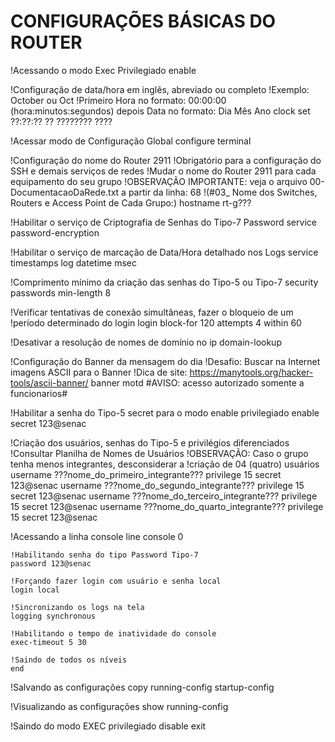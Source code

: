 # CONFIGURAÇÕES BÁSICAS DO ROUTER #

!Acessando o modo Exec Privilegiado enable

!Configuração de data/hora em inglês, abreviado ou completo !Exemplo: October ou Oct !Primeiro Hora no formato: 00:00:00 (hora:minutos:segundos) depois Data no formato: Dia Mês Ano clock set ??:??:?? ?? ???????? ????

!Acessar modo de Configuração Global
configure terminal

!Configuração do nome do Router 2911
!Obrigatório para a configuração do SSH e demais serviços de redes
!Mudar o nome do Router 2911 para cada equipamento do seu grupo
!OBSERVAÇÃO IMPORTANTE: veja o arquivo 00-DocumentacaoDaRede.txt a partir da linha: 68 
!(#03_ Nome dos Switches, Routers e Access Point de Cada Grupo:)
hostname rt-g???

!Habilitar o serviço de Criptografia de Senhas do Tipo-7 Password 
service password-encryption

!Habilitar o serviço de marcação de Data/Hora detalhado nos Logs
service timestamps log datetime msec

!Comprimento mínimo da criação das senhas do Tipo-5 ou Tipo-7
security passwords min-length 8

!Verificar tentativas de conexão simultâneas, fazer o bloqueio de um
!período determinado do login
login block-for 120 attempts 4 within 60

!Desativar a resolução de nomes de domínio
no ip domain-lookup

!Configuração do Banner da mensagem do dia
!Desafio: Buscar na Internet imagens ASCII para o Banner
!Dica de site: https://manytools.org/hacker-tools/ascii-banner/
banner motd #AVISO: acesso autorizado somente a funcionarios#

!Habilitar a senha do Tipo-5 secret para o modo enable privilegiado
enable secret 123@senac

!Criação dos usuários, senhas do Tipo-5 e privilégios diferenciados
!Consultar Planilha de Nomes de Usuários
!OBSERVAÇÃO: Caso o grupo tenha menos integrantes, desconsiderar a
!criação de 04 (quatro) usuários
username ???nome_do_primeiro_integrante??? privilege 15 secret 123@senac
username ???nome_do_segundo_integrante??? privilege 15 secret 123@senac
username ???nome_do_terceiro_integrante??? privilege 15 secret 123@senac
username ???nome_do_quarto_integrante??? privilege 15 secret 123@senac

!Acessando a linha console
line console 0

	!Habilitando senha do tipo Password Tipo-7
	password 123@senac
	
	!Forçando fazer login com usuário e senha local
	login local
	
	!Sincronizando os logs na tela
	logging synchronous
	
	!Habilitando o tempo de inatividade do console
	exec-timeout 5 30
	
	!Saindo de todos os níveis
	end
!Salvando as configurações copy running-config startup-config

!Visualizando as configurações show running-config

!Saindo do modo EXEC privilegiado disable exit
